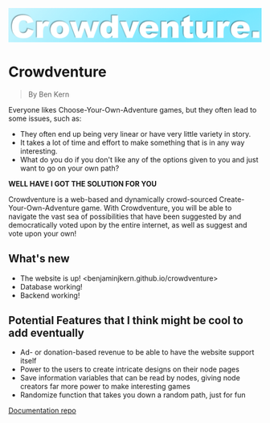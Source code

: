 ![Logo](Logo.png)

# Crowdventure

> By Ben Kern

Everyone likes Choose-Your-Own-Adventure games, but they often lead to some issues, such as:

- They often end up being very linear or have very little variety in story.
- It takes a lot of time and effort to make something that is in any way interesting.
- What do you do if you don't like any of the options given to you and just want to go on your own path?

**WELL HAVE I GOT THE SOLUTION FOR YOU**

Crowdventure is a web-based and dynamically crowd-sourced Create-Your-Own-Adventure game. With Crowdventure, you will be able to navigate the vast sea of possibilities that have been suggested by and democratically voted upon by the entire internet, as well as suggest and vote upon your own!

## What's new

- The website is up! <benjaminjkern.github.io/crowdventure>
- Database working!
- Backend working!

## Potential Features that I think might be cool to add eventually

- Ad- or donation-based revenue to be able to have the website support itself
- Power to the users to create intricate designs on their node pages
- Save information variables that can be read by nodes, giving node creators far more power to make interesting games
- Randomize function that takes you down a random path, just for fun

[Documentation repo](https://github.com/benjaminjkern/cmsi-402-senior-project-lab)
